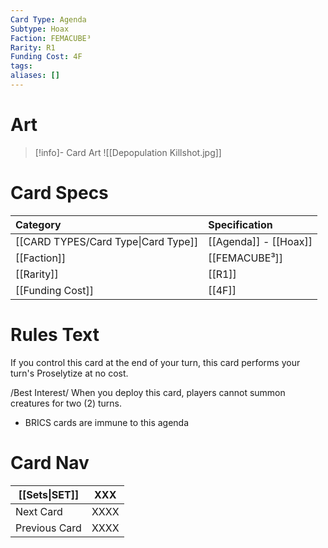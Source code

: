 ```yaml
---
Card Type: Agenda
Subtype: Hoax
Faction: FEMACUBE³
Rarity: R1
Funding Cost: 4F
tags: 
aliases: []
---
```

# Art

> [!info]- Card Art
> ![[Depopulation Killshot.jpg]]

# Card Specs

| Category                            | Specification     |
|:----------------------------------- |:----------------- |
| [[CARD TYPES/Card Type\|Card Type]] | [[Agenda]] - [[Hoax]] |
| [[Faction]]                         | [[FEMACUBE³]]              |
| [[Rarity]]                          | [[R1]]              |
| [[Funding Cost]]                    | [[4F]]            |

# Rules Text

If you control this card at the end of your turn, this card performs your turn's Proselytize at no cost.

/Best Interest/ 
When you deploy this card, players cannot summon creatures for two (2) turns.
- BRICS cards are immune to this agenda

# Card Nav

| [[Sets\|SET]] | XXX |  
| --- | --- |  
| Next Card | XXXX |  
| Previous Card | XXXX |  

